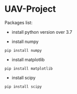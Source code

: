 # UAV-Project

Packages list:

- install python version over 3.7

- install numpy
```
pip install numpy
```

- install matplotlib
```
pip install matplotlib
```

- install scipy
```
pip install scipy
```